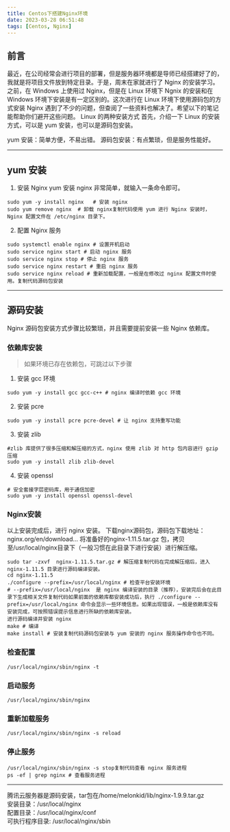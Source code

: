```yaml
---
title: Centos下搭建Nginx环境
date: 2023-03-28 06:51:48
tags: [Centos, Nginx]
---
```


## 前言
最近，在公司经常会进行项目的部署，但是服务器环境都是导师已经搭建好了的，我就是将项目文件放到特定目录。于是，周末在家就进行了 Nginx 的安装学习。之前，在 Windows 上使用过 Nginx，但是在 Linux 环境下 Ngnix 的安装和在 Windows 环境下安装是有一定区别的。这次进行在 Linux 环境下使用源码包的方式安装 Nginx 遇到了不少的问题，但查阅了一些资料也解决了。希望以下的笔记能帮助你们避开这些问题。
Linux 的两种安装方式
首先，介绍一下 Linux 的安装方式，可以是 yum 安装，也可以是源码包安装。

yum 安装：简单方便，不易出错。
源码包安装：有点繁琐，但是服务性能好。

---

## yum 安装
1. 安装 Nginx
yum 安装 nginx 非常简单，就输入一条命令即可。

```shell
sudo yum -y install nginx   # 安装 nginx
sudo yum remove nginx  # 卸载 nginx复制代码使用 yum 进行 Nginx 安装时，Nginx 配置文件在 /etc/nginx 目录下。
```

2. 配置 Nginx 服务

```shell
sudo systemctl enable nginx # 设置开机启动 
sudo service nginx start # 启动 nginx 服务
sudo service nginx stop # 停止 nginx 服务
sudo service nginx restart # 重启 nginx 服务
sudo service nginx reload # 重新加载配置，一般是在修改过 nginx 配置文件时使用。复制代码源码包安装
```

---

## 源码安装
Nginx 源码包安装方式步骤比较繁琐，并且需要提前安装一些 Nginx 依赖库。
### 依赖库安装
> 如果环境已存在依赖包，可跳过以下步骤

1. 安装 gcc 环境
```shell
sudo yum -y install gcc gcc-c++ # nginx 编译时依赖 gcc 环境
```

2. 安装 pcre
```shell
sudo yum -y install pcre pcre-devel # 让 nginx 支持重写功能
```

3. 安装 zlib
```shell
#zlib 库提供了很多压缩和解压缩的方式，nginx 使用 zlib 对 http 包内容进行 gzip 压缩
sudo yum -y install zlib zlib-devel 
```
4. 安装 openssl
```shell
# 安全套接字层密码库，用于通信加密
sudo yum -y install openssl openssl-devel
```

### Nginx安装
以上安装完成后，进行 nginx 安装。
下载nginx源码包，源码包下载地址：nginx.org/en/download…
将准备好的nginx-1.11.5.tar.gz 包，拷贝至/usr/local/nginx目录下（一般习惯在此目录下进行安装）进行解压缩。

```shell
sudo tar -zxvf  nginx-1.11.5.tar.gz # 解压缩复制代码在完成解压缩后，进入 nginx-1.11.5 目录进行源码编译安装。
cd nginx-1.11.5
./configure --prefix=/usr/local/nginx # 检查平台安装环境
# --prefix=/usr/local/nginx  是 nginx 编译安装的目录（推荐），安装完后会在此目录下生成相关文件复制代码如果前面的依赖库都安装成功后，执行 ./configure --prefix=/usr/local/nginx 命令会显示一些环境信息。如果出现错误，一般是依赖库没有安装完成，可按照错误提示信息进行所缺的依赖库安装。
进行源码编译并安装 nginx
make # 编译
make install # 安装复制代码源码包安装与 yum 安装的 nginx 服务操作命令也不同。
```

### 检查配置
```shell
/usr/local/nginx/sbin/nginx -t
```

### 启动服务
```shell
/usr/local/nginx/sbin/nginx
```

### 重新加载服务
```shell
/usr/local/nginx/sbin/nginx -s reload
```

### 停止服务
```shell
/usr/local/nginx/sbin/nginx -s stop复制代码查看 nginx 服务进程
ps -ef | grep nginx # 查看服务进程
```

---

腾讯云服务器是源码安装，tar包在/home/melonkid/lib/nginx-1.9.9.tar.gz \
安装目录：/usr/local/nginx \
配置目录：/usr/local/nginx/conf \
可执行程序目录: /usr/local/nginx/sbin 


